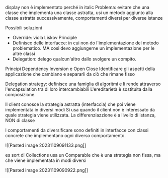 display non è implementato perché in italic
Problema: evitare che una classe che implementa una classe astratta, usi un metodo aggiunto alla classe astratta successivamente, comportamenti diversi per diverse istanze

Possibili soluzioni
- Override: viola Liskov Principle
- Definisco delle interfacce: in cui non do l'implementazione del metodo problematico. MA cosi devo aggiungerne un implementazione per le altre classi
- Delegation: delego qualcun'altro dallo svolgere un compito. 

Principi Dependency Inversion e Open Close
Identificare gli aspetti della applicazione che cambiano e separarli da ciò che rimane fisso

Delegation strategy: definisce una famiglia di algoritmi e li rende attraverso l'encapsulation tra di loro intercambiabili 
L'ereditarietà è sostituita dalla composizione.

Il client conosce la strategia astratta (interfaccia) che poi viene implementata in diversi modi
Si usa quando il client non è interessato da quale strategia viene utilizzata. La differenziazzione è a livello di istanza, NON di classe

I comportamenti da diversificare sono definiti in interfacce con classi concrete che implementano ogni diverso comportamento.

![[Pasted image 20231109091133.png]]

es sort di Collections usa un Comparable che è una strategia non fissa, ma che viene implementata in modi diversi

![[Pasted image 20231109090922.png]]